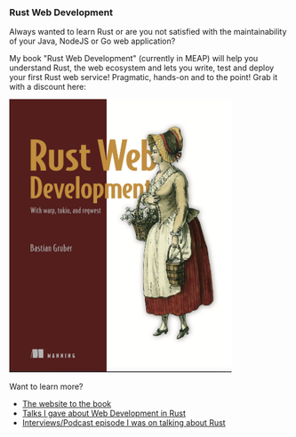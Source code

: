 ### Rust Web Development

Always wanted to learn Rust or are you not satisfied with the maintainability of your Java, NodeJS or Go web application?

My book "Rust Web Development" (currently in MEAP) will help you understand Rust, the web ecosystem and lets you write, test and deploy your first Rust web service! Pragmatic, hands-on and to the point! Grab it with a discount here:

<a href="http://mng.bz/XrRp"><img src="https://raw.githubusercontent.com/gruberb/gruberb/main/cover.png" width="400"></a>

Want to learn more? 

* <a href="https://rustwebdevelopment.com/">The website to the book</a>
* <a href="https://rustwebdevelopment.com/talks/">Talks I gave about Web Development in Rust</a>
* <a href="https://rustwebdevelopment.com/interviews/">Interviews/Podcast episode I was on talking about Rust</a>

